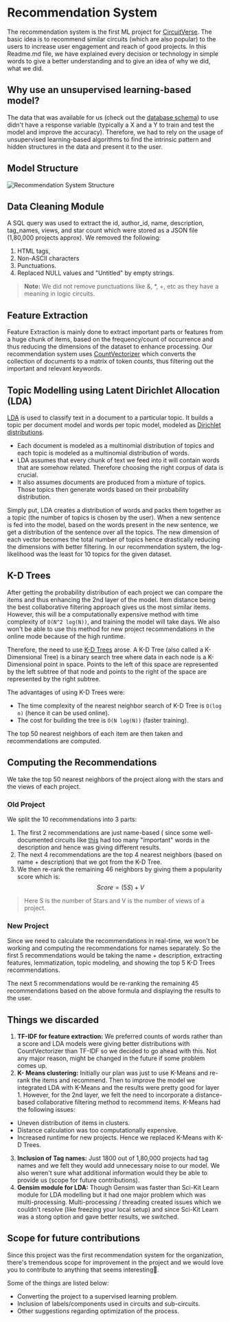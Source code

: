 
# Recommendation System
The recommendation system is the first ML project for [CircuitVerse](https://github.com/CircuitVerse/CircuitVerse). The basic idea is to recommend similar circuits (which are also popular) to the users to increase user engagement and reach of good projects. In this Readme.md file, we have explained every decision or technology in simple words to give a better understanding and to give an idea of why we did, what we did.

## Why use an unsupervised learning-based model?
The data that was available for us (check out the [database schema](https://github.com/CircuitVerse/CircuitVerse/blob/master/db/schema.rb#L275)) to use didn't have a response variable (typically a X and a Y to train and test the model and improve the accuracy). Therefore, we had to rely on the usage of unsupervised learning-based algorithms to find the intrinsic pattern and hidden structures in the data and present it to the user.

## Model Structure
![Recommendation System Structure](https://i.imgur.com/q5o3GGY.jpg)

## Data Cleaning Module

A SQL query was used to extract the id, author_id, name, description, tag_names, views, and star count which were stored as a JSON file (1,80,000 projects approx).  We removed the following:
1. HTML tags, 
2. Non-ASCII characters 
3. Punctuations. 
4. Replaced NULL values and "Untitled" by empty strings.
>**Note:** We did not remove punctuations like &, *, +, etc as they have a meaning in logic circuits.

## Feature Extraction
Feature Extraction is mainly done to extract important parts or features from a huge chunk of items, based on the frequency/count of occurrence and thus reducing the dimensions of the dataset to enhance processing.
Our recommendation system uses [CountVectorizer](https://scikit-learn.org/stable/modules/generated/sklearn.feature_extraction.text.CountVectorizer.html) which converts the collection of documents to a matrix of token counts, thus filtering out the important and relevant keywords.

## Topic Modelling using Latent Dirichlet Allocation (LDA)

[LDA](https://scikit-learn.org/stable/modules/generated/sklearn.discriminant_analysis.LinearDiscriminantAnalysis.html) is used to classify text in a document to a particular topic. It builds a topic per document model and words per topic model, modeled as [Dirichlet distributions](https://www.sciencedirect.com/topics/mathematics/dirichlet-distribution).

-   Each document is modeled as a multinomial distribution of topics and each topic is modeled as a multinomial distribution of words.
-   LDA assumes that every chunk of text we feed into it will contain words that are somehow related. Therefore choosing the right corpus of data is crucial.
-   It also assumes documents are produced from a mixture of topics. Those topics then generate words based on their probability distribution.

Simply put, LDA creates a distribution of words and packs them together as a topic (the number of topics is chosen by the user). When a new sentence is fed into the model, based on the words present in the new sentence, we get a distribution of the sentence over all the topics. The new dimension of each vector becomes the total number of topics hence drastically reducing the dimensions with better filtering. 
In our recommendation system, the log-likelihood was the least for 10 topics for the given dataset.
## K-D Trees

After getting the probability distribution of each project we can compare the items and thus enhancing the 2nd layer of the model. Item distance being the best collaborative filtering approach gives us the most similar items. However, this will be a computationally expensive method with time complexity of  `O(N^2 log(N))`, and training the model will take days. We also won't be able to use this method for new project recommendations in the online mode because of the high runtime.

Therefore, the need to use [K-D Trees](https://www.cs.cmu.edu/~ckingsf/bioinfo-lectures/kdtrees.pdf) arose. A K-D Tree (also called a K-Dimensional Tree) is a binary search tree where data in each node is a K-Dimensional point in space. Points to the left of this space are represented by the left subtree of that node and points to the right of the space are represented by the right subtree. 

The advantages of using K-D Trees were:

 - The time complexity of the nearest neighbor search of K-D Tree is `O(log n)` (hence it can be used online).
 - The cost for building the tree is `O(N log(N))` (faster training).

The top 50 nearest neighbors of each item are then taken and recommendations are computed.

## Computing the Recommendations
We take the top 50 nearest neighbors of the project along with the stars and the views of each project. 
### Old Project
We split the 10 recommendations into 3 parts:

 1. The first 2 recommendations are just name-based ( since some well-documented circuits like [this](https://circuitverse.org/users/3/projects/67) had too many "important" words in the description and hence was giving different results.
 2. The next 4 recommendations are the top 4 nearest neighbors (based on name + description) that we got from the K-D Tree.
 3. We then re-rank the remaining 46 neighbors by giving them a popularity score which is: 
$$
Score = (5 S) + V
$$
> Here S is the number of Stars and V is the number of views of a project.

### New Project
Since we need to calculate the recommendations in real-time, we won't be working and computing the recommendations for names separately. So the first 5 recommendations would be taking the name + description, extracting features, lemmatization, topic modeling, and showing the top 5 K-D Trees recommendations.

The next 5 recommendations would be re-ranking the remaining 45 recommendations based on the above formula and displaying the results to the user.

## Things we discarded

 1. **TF-IDF for feature extraction:** We preferred counts of words rather than a score and LDA models were giving better distributions with CountVectorizer than TF-IDF so we decided to go ahead with this. Not any major reason, might be changed in the future if some problem comes up.
 2. **K- Means clustering:** Initially our plan was just to use K-Means and re-rank the items and recommend. Then to improve the model we integrated LDA with K-Means and the results were pretty good for layer 1. However, for the 2nd layer, we felt the need to incorporate a distance-based collaborative filtering method to recommend items. 
K-Means had the following issues:
-	Uneven distribution of items in clusters.
-	Distance calculation was too computationally expensive.
-	Increased runtime for new projects.
Hence we replaced K-Means with K-D Trees.
3. **Inclusion of Tag names:** Just 1800 out of 1,80,000 projects had tag names and we felt they would add unnecessary noise to our model. We also weren't sure what additional information would they be able to provide us (scope for future contributions). 
4. **Gensim module for LDA:** Though Gensim was faster than Sci-Kit Learn module for LDA modelling but it had one major problem which was multi-processing. Multi-processing / threading created issues which we couldn't resolve (like freezing your local setup) and since  Sci-Kit Learn was a stong option and gave better results, we switched.

## Scope for future contributions 
Since this project was the first recommendation system for the organization, there's tremendous scope for improvement in the project and we would love you to contribute to anything that seems interesting🎉.
 
Some of the things are listed below:

 - Converting the project to a supervised learning problem.
 - Inclusion of labels/components used in circuits and sub-circuits.
 - Other suggestions regarding optimization of the process.
